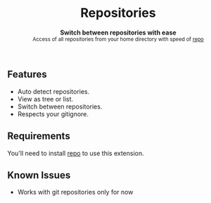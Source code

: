 <h1 align='center'>Repositories</h1>
<p align="center">
  <b>Switch between repositories with ease</b><br/>
  <sub>Access of all repositories from your home directory with speed of <a href="https://github.com/mohitsinghs/repo">repo</a> </sub>
</p>
<br />

## Features

- Auto detect repositories.
- View as tree or list.
- Switch between repositories.
- Respects your gitignore.

## Requirements

You'll need to install [repo](https://github.com/mohitsinghs/repo) to use this extension.

## Known Issues

- Works with git repositories only for now
